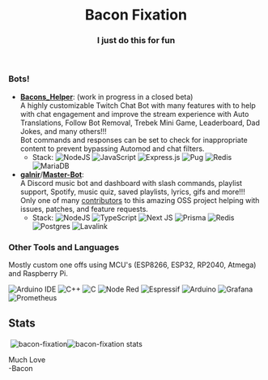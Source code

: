 <h1 align="center">Bacon Fixation </h1>

<h3 align="center">I just do this for fun</h3> 
<br>

<!-- <p align="left"> <img src="https://komarev.com/ghpvc/?username=bacon-fixation&label=Profile%20views&color=0e75b6&style=plastic" alt="bacon-fixation" /> </p> -->

### Bots!

- [**Bacons_Helper**](https://baconshelper.com/): (work in progress in a closed beta)
  <br>
  A highly customizable Twitch Chat Bot with many features with to help with chat engagement and improve the stream experience with Auto Translations, Follow Bot Removal, Trebek Mini Game, Leaderboard, Dad Jokes, and many others!!!
  <br>
  Bot commands and responses can be set to check for inappropriate content to prevent bypassing Automod and chat filters.
  <br>
  - Stack: ![NodeJS](https://img.shields.io/badge/--6DA55F?logo=node.js&logoColor=white)
    ![JavaScript](https://img.shields.io/badge/--%23323330.svg?logo=javascript&logoColor=%23F7DF1E)
    ![Express.js](https://img.shields.io/badge/--%23404d59.svg?&logo=express&logoColor=%2361DAFB)
    ![Pug](https://img.shields.io/badge/--FFF?logo=pug&logoColor=A86454)
    ![Redis](https://img.shields.io/badge/--%23DD0031.svg?logo=redis&logoColor=white)
    ![MariaDB](https://img.shields.io/badge/--003545?logo=mariadb&logoColor=white)
    <br>
- [**galnir**](https://github.com/galnir)/[**Master-Bot**](https://github.com/galnir/Master-Bot): <br> A Discord music bot and dashboard with slash commands, playlist support, Spotify, music quiz, saved playlists, lyrics, gifs and more!!! <br> Only one of many [contributors](https://github.com/galnir/Master-Bot/graphs/contributors) to this amazing OSS project helping with issues, patches, and feature requests.
  <br>
  - Stack: ![NodeJS](https://img.shields.io/badge/--6DA55F?logo=node.js&logoColor=white)
    ![TypeScript](https://img.shields.io/badge/--%23007ACC.svg?logo=typescript&logoColor=white)
    ![Next JS](https://img.shields.io/badge/--white?logo=next.js&logoColor=black)
    ![Prisma](https://img.shields.io/badge/--3982CE?logo=Prisma&logoColor=white)
    ![Redis](https://img.shields.io/badge/--%23DD0031.svg?logo=redis&logoColor=white)
    ![Postgres](https://img.shields.io/badge/--%23316192.svg?logo=postgresql&logoColor=white)
    ![Lavalink](https://img.shields.io/badge/lavalink-%235865F2.svg)
    <br>

### Other Tools and Languages

Mostly custom one offs using MCU's (ESP8266, ESP32, RP2040, Atmega) and Raspberry Pi.

![Arduino IDE](https://img.shields.io/badge/--00979D?logo=arduino&logoColor=white)
![C++](https://img.shields.io/badge/--00599C?logo=c%2B%2B&logoColor=white)
![C](https://img.shields.io/badge/--00599C?logo=c&logoColor=white)
![Node Red](https://img.shields.io/badge/--8F0000?logo=nodered&logoColor=white)
![Espressif](https://img.shields.io/badge/--E7352C?logo=espressif&logoColor=white)
![Arduino](https://img.shields.io/badge/--00979D?logo=Arduino&logoColor=white)
![Grafana](https://img.shields.io/badge/--F2F4F9?logo=grafana&logoColor=orange)
![Prometheus](https://img.shields.io/badge/--000000?logo=prometheus)

<p align="center">

</p>

## Stats

<p>&nbsp;<img align="center" src="https://github-readme-stats.vercel.app/api?username=bacon-fixation&show_icons=true&locale=en&theme=dark&count_private=true&border_radius=5&include_all_commits=true&line_height=28" alt="bacon-fixation" /><img align="center" src="https://github-readme-stats.vercel.app/api/top-langs/?username=bacon-fixation&layout=compact&theme=dark&langs_count=10&border_radius=5&include_all_commits=true&line_height=10" alt="bacon-fixation stats" /> </p>

<p align="left"> Much Love <br>
  -Bacon </p>
